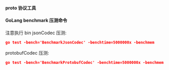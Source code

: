#### proto 协议工具

#### GoLang benchmark 压测命令
注意执行 bin
jsonCodec 压测:
```json
go test -bench='BenchmarkJsonCodec' -benchtime=5000000x -benchmem
```
protobufCodec 压测:
```json
go test -bench='BenchmarkProtobufCodec' -benchtime=5000000x -benchmem
```

